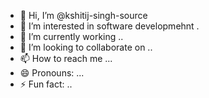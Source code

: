 - 👋 Hi, I’m @kshitij-singh-source
- 👀 I’m interested in  software developmehnt .
- 🌱 I’m currently working ..
- 💞️ I’m looking to collaborate on ..
- 📫 How to reach me ...
- 😄 Pronouns: ...
- ⚡ Fun fact: ..

<!---
kshitij-singh-source/kshitij-singh-source is a ✨ special ✨ repository because its `README.md` (this file) appears on your GitHub profile.
You can click the Preview link to take a look at your changes.
--->
